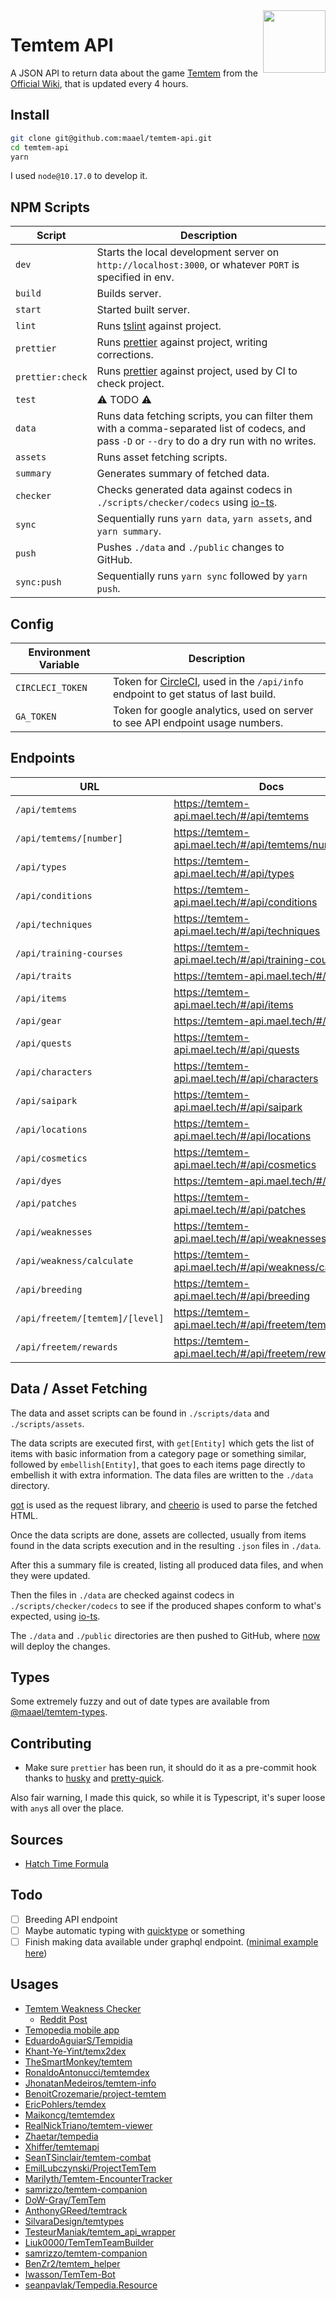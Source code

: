 <img src="https://temtem-api.mael.tech/images/portraits/temtem/large/Ganki.png" height="100" align="right" />

# Temtem API

A JSON API to return data about the game [Temtem](https://crema.gg/games/temtem/) from the [Official Wiki](https://temtem.wiki.gg/wiki/), that is updated every 4 hours.

## Install

```sh
git clone git@github.com:maael/temtem-api.git
cd temtem-api
yarn
```

I used `node@10.17.0` to develop it.

## NPM Scripts

| Script           | Description                                                                                                                                     |
| ---------------- | ----------------------------------------------------------------------------------------------------------------------------------------------- |
| `dev`            | Starts the local development server on `http://localhost:3000`, or whatever `PORT` is specified in env.                                         |
| `build`          | Builds server.                                                                                                                                  |
| `start`          | Started built server.                                                                                                                           |
| `lint`           | Runs [tslint](https://www.npmjs.com/package/tslint) against project.                                                                            |
| `prettier`       | Runs [prettier](https://www.npmjs.com/package/prettier) against project, writing corrections.                                                   |
| `prettier:check` | Runs [prettier](https://www.npmjs.com/package/prettier) against project, used by CI to check project.                                           |
| `test`           | ⚠️ TODO ⚠️                                                                                                                                      |
| `data`           | Runs data fetching scripts, you can filter them with a comma-separated list of codecs, and pass `-D` or `--dry` to do a dry run with no writes. |
| `assets`         | Runs asset fetching scripts.                                                                                                                    |
| `summary`        | Generates summary of fetched data.                                                                                                              |
| `checker`        | Checks generated data against codecs in `./scripts/checker/codecs` using [io-ts](https://github.com/gcanti/io-ts).                              |
| `sync`           | Sequentially runs `yarn data`, `yarn assets`, and `yarn summary`.                                                                               |
| `push`           | Pushes `./data` and `./public` changes to GitHub.                                                                                               |
| `sync:push`      | Sequentially runs `yarn sync` followed by `yarn push`.                                                                                          |

## Config

| Environment Variable | Description                                                                                               |
| -------------------- | --------------------------------------------------------------------------------------------------------- |
| `CIRCLECI_TOKEN`     | Token for [CircleCI](http://circleci.com/), used in the `/api/info` endpoint to get status of last build. |
| `GA_TOKEN`           | Token for google analytics, used on server to see API endpoint usage numbers.                             |

## Endpoints

| URL                             | Docs                                                    |
| ------------------------------- | ------------------------------------------------------- |
| `/api/temtems`                  | https://temtem-api.mael.tech/#/api/temtems              |
| `/api/temtems/[number]`         | https://temtem-api.mael.tech/#/api/temtems/number       |
| `/api/types`                    | https://temtem-api.mael.tech/#/api/types                |
| `/api/conditions`               | https://temtem-api.mael.tech/#/api/conditions           |
| `/api/techniques`               | https://temtem-api.mael.tech/#/api/techniques           |
| `/api/training-courses`         | https://temtem-api.mael.tech/#/api/training-courses     |
| `/api/traits`                   | https://temtem-api.mael.tech/#/api/traits               |
| `/api/items`                    | https://temtem-api.mael.tech/#/api/items                |
| `/api/gear`                     | https://temtem-api.mael.tech/#/api/gear                 |
| `/api/quests`                   | https://temtem-api.mael.tech/#/api/quests               |
| `/api/characters`               | https://temtem-api.mael.tech/#/api/characters           |
| `/api/saipark`                  | https://temtem-api.mael.tech/#/api/saipark              |
| `/api/locations`                | https://temtem-api.mael.tech/#/api/locations            |
| `/api/cosmetics`                | https://temtem-api.mael.tech/#/api/cosmetics            |
| `/api/dyes`                     | https://temtem-api.mael.tech/#/api/dyes                 |
| `/api/patches`                  | https://temtem-api.mael.tech/#/api/patches              |
| `/api/weaknesses`               | https://temtem-api.mael.tech/#/api/weaknesses           |
| `/api/weakness/calculate`       | https://temtem-api.mael.tech/#/api/weakness/calculate   |
| `/api/breeding`                 | https://temtem-api.mael.tech/#/api/breeding             |
| `/api/freetem/[temtem]/[level]` | https://temtem-api.mael.tech/#/api/freetem/temtem/level |
| `/api/freetem/rewards`          | https://temtem-api.mael.tech/#/api/freetem/rewards      |

## Data / Asset Fetching

The data and asset scripts can be found in `./scripts/data` and `./scripts/assets`.

The data scripts are executed first, with `get[Entity]` which gets the list of items with basic information from a category page or something similar, followed by `embellish[Entity]`, that goes to each items page directly to embellish it with extra information. The data files are written to the `./data` directory.

[got](https://www.npmjs.com/package/got) is used as the request library, and [cheerio](https://www.npmjs.com/package/cheerio) is used to parse the fetched HTML.

Once the data scripts are done, assets are collected, usually from items found in the data scripts execution and in the resulting `.json` files in `./data`.

After this a summary file is created, listing all produced data files, and when they were updated.

Then the files in `./data` are checked against codecs in `./scripts/checker/codecs` to see if the produced shapes conform to what's expected, using [io-ts](https://github.com/gcanti/io-ts).

The `./data` and `./public` directories are then pushed to GitHub, where [now](https://github.com/zeit/now) will deploy the changes.

## Types

Some extremely fuzzy and out of date types are available from [@maael/temtem-types](https://www.npmjs.com/package/@maael/temtem-types).

## Contributing

- Make sure `prettier` has been run, it should do it as a pre-commit hook thanks to [husky](https://www.npmjs.com/package/husky) and [pretty-quick](https://www.npmjs.com/package/pretty-quick).

Also fair warning, I made this quick, so while it is Typescript, it's super loose with `any`s all over the place.

## Sources

- [Hatch Time Formula](https://www.reddit.com/r/PlayTemtem/comments/gteu4c/formula_for_egg_timer/)

## Todo

- [ ] Breeding API endpoint
- [ ] Maybe automatic typing with [quicktype](https://app.quicktype.io/) or something
- [ ] Finish making data available under graphql endpoint. ([minimal example here](https://github.com/zeit/next.js/pull/7804/files))

## Usages

- [Temtem Weakness Checker](https://esipode.github.io/Temtem-Weakness-Checker/build/)
  - [Reddit Post](https://www.reddit.com/r/PlayTemtem/comments/xh0k18/made_a_quick_and_easy_online_weakness_checker/)
- [Temopedia mobile app](https://github.com/TesteurManiak/temopedia)
- [EduardoAguiarS/Tempidia](https://github.com/EduardoAguiarS/Tempidia)
- [Khant-Ye-Yint/temx2dex](https://github.com/Khant-Ye-Yint/temx2dex)
- [TheSmartMonkey/temtem](https://github.com/TheSmartMonkey/temtem)
- [RonaldoAntonucci/temtemdex](https://github.com/RonaldoAntonucci/temtemdex)
- [JhonatanMedeiros/temtem-info](https://github.com/JhonatanMedeiros/temtem-info)
- [BenoitCrozemarie/project-temtem](https://github.com/BenoitCrozemarie/project-temtem)
- [EricPohlers/temdex](https://github.com/EricPohlers/temdex)
- [Maikoncg/temtemdex](https://github.com/Maikoncg/temtemdex)
- [RealNickTriano/temtem-viewer](https://github.com/RealNickTriano/temtem-viewer)
- [Zhaetar/tempedia](https://github.com/Zhaetar/tempedia)
- [Xhiffer/temtemapi](https://github.com/Xhiffer/temtemapi)
- [SeanTSinclair/temtem-combat](https://github.com/SeanTSinclair/temtem-combat)
- [EmilLubczynski/ProjectTemTem](https://github.com/EmilLubczynski/ProjectTemTem)
- [Marilyth/Temtem-EncounterTracker](https://github.com/Marilyth/Temtem-EncounterTracker)
- [samrizzo/temtem-companion](https://github.com/samrizzo/temtem-companion)
- [DoW-Gray/TemTem](https://github.com/DoW-Gray/TemTem)
- [AnthonyGReed/temtrack](https://github.com/AnthonyGReed/temtrack)
- [SilvaraDesign/temtypes](https://github.com/SilvaraDesign/temtypes)
- [TesteurManiak/temtem_api_wrapper](https://github.com/TesteurManiak/temtem_api_wrapper)
- [Liuk0000/TemTemTeamBuilder](https://github.com/Liuk0000/TemTemTeamBuilder)
- [samrizzo/temtem-companion](https://github.com/samrizzo/temtem-companion)
- [BenZr2/temtem_helper](https://github.com/BenZr2/temtem_helper)
- [Iwasson/TemTem-Bot](https://github.com/Iwasson/TemTem-Bot)
- [seanpavlak/Tempedia.Resource](https://github.com/seanpavlak/Tempedia.Resource)
